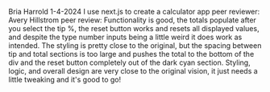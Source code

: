 Bria Harrold
1-4-2024
I use next.js to create a calculator app
peer reviewer: Avery Hillstrom
peer review: Functionality is good, the totals populate after you select the tip %, the reset button works and resets all displayed values, and despite the type number inputs being a little weird it does work as intended. The styling is pretty close to the original, but the spacing between tip and total sections is too large and pushes the total to the bottom of the div and the reset button completely out of the dark cyan section. Styling, logic, and overall design are very close to the original vision, it just needs a little tweaking and it's good to go!
